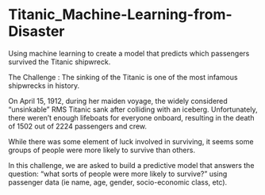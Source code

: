 # Titanic_Machine-Learning-from-Disaster
Using machine learning to create a model that predicts which passengers survived the Titanic shipwreck.


The Challenge :
The sinking of the Titanic is one of the most infamous shipwrecks in history.

On April 15, 1912, during her maiden voyage, the widely considered “unsinkable” RMS Titanic sank after colliding with an iceberg. Unfortunately, there weren’t enough lifeboats for everyone onboard, resulting in the death of 1502 out of 2224 passengers and crew.

While there was some element of luck involved in surviving, it seems some groups of people were more likely to survive than others.

In this challenge, we are asked to build a predictive model that answers the question: “what sorts of people were more likely to survive?” using passenger data (ie name, age, gender, socio-economic class, etc).
